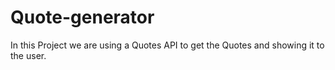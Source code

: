 # Quote-generator
In this Project we are using a Quotes API to get the Quotes and showing it to the user.

